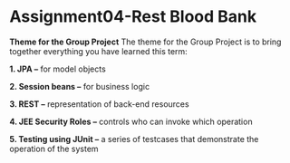 # Assignment04-Rest Blood Bank

**Theme for the Group Project**
The theme for the Group Project is to bring together everything you have learned this term:

**1. JPA –** for model objects

**2. Session beans –** for business logic

**3. REST –** representation of back-end resources

**4. JEE Security Roles –** controls who can invoke which operation

**5. Testing using JUnit –** a series of testcases that demonstrate the operation of the system

